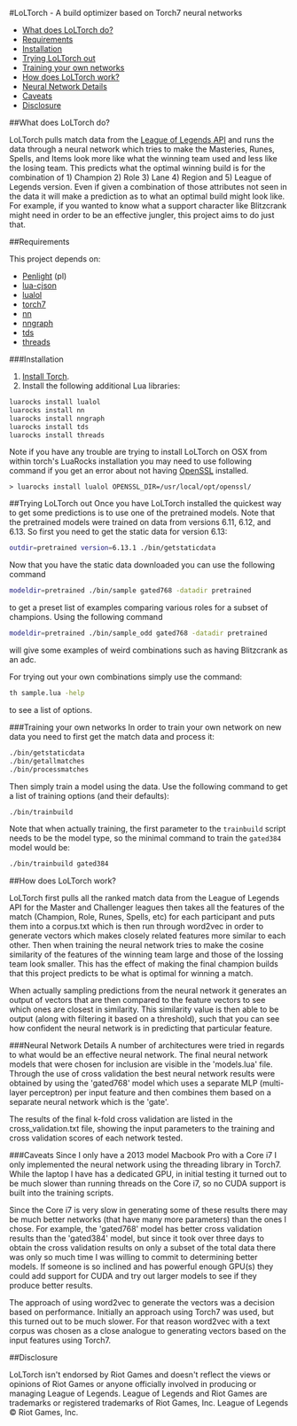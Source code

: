 #LoLTorch - A build optimizer based on Torch7 neural networks

  * [What does LoLTorch do?](#intro)
  * [Requirements](#requirements)
  * [Installation](#install)
  * [Trying LoLTorch out](#try)
  * [Training your own networks](#train)
  * [How does LoLTorch work?](#approach)
  * [Neural Network Details](#details)
  * [Caveats](#caveats)
  * [Disclosure](#disclosure)

<a name="intro"/>
##What does LoLTorch do?

LoLTorch pulls match data from the [League of Legends
API](http://developer.leagueoflegends.com) and runs the data through a neural
network which tries to make the Masteries, Runes, Spells, and Items look more
like what the winning team used and less like the losing team. This predicts
what the optimal winning build is for the combination of 1) Champion 2) Role 3)
Lane 4) Region and 5) League of Legends version. Even if given a combination of
those attributes not seen in the data it will make a prediction as to what an
optimal build might look like. For example, if you wanted to know what a support
character like Blitzcrank might need in order to be an effective jungler, this
project aims to do just that.

<a name="requirements"/>
##Requirements

This project depends on:
 * [Penlight](https://github.com/stevedonovan/Penlight)
(pl)
 * [lua-cjson](https://github.com/mpx/lua-cjson)
 * [lualol](https://github.com/dojoteef/lualol)
 * [torch7](http://torch.ch)
 * [nn](https://github.com/torch/nn)
 * [nngraph](https://github.com/torch/nngraph)
 * [tds](https://github.com/torch/tds)
 * [threads](https://github.com/torch/threads)

<a name="install"/>
###Installation

1. [Install Torch](http://torch.ch/docs/getting-started.html).
2. Install the following additional Lua libraries:

```bash
luarocks install lualol
luarocks install nn
luarocks install nngraph
luarocks install tds
luarocks install threads
```

Note if you have any trouble are trying to install LoLTorch on OSX from within
torch's LuaRocks installation you may need to use following command if you get
an error about not having [OpenSSL](https://www.openssl.org) installed.

    > luarocks install lualol OPENSSL_DIR=/usr/local/opt/openssl/

<a name="try"/>
##Trying LoLTorch out
Once you have LoLTorch installed the quickest way to get some predictions is to
use one of the pretrained models. Note that the pretrained models were trained
on data from versions 6.11, 6.12, and 6.13. So first you need to get the static
data for version 6.13:

```bash
outdir=pretrained version=6.13.1 ./bin/getstaticdata
```

Now that you have the static data downloaded you can use the following command

```bash
modeldir=pretrained ./bin/sample gated768 -datadir pretrained
```

to get a preset list of examples comparing various roles for a subset of
champions. Using the following command

```bash
modeldir=pretrained ./bin/sample_odd gated768 -datadir pretrained
```

will give some examples of weird combinations such as having Blitzcrank as an
adc.

For trying out your own combinations simply use the command:

```bash
th sample.lua -help
```

to see a list of options.

<a name="train"/>
###Training your own networks
In order to train your own network on new data you need to first get the match
data and process it:

```bash
./bin/getstaticdata
./bin/getallmatches
./bin/processmatches
```

Then simply train a model using the data. Use the following command to get a
list of training options (and their defaults):

```bash
./bin/trainbuild
```

Note that when actually training, the first parameter to the `trainbuild` script
needs to be the model type, so the minimal command to train the `gated384` model
would be:

```bash
./bin/trainbuild gated384
```

<a name="approach"/>
##How does LoLTorch work?

LoLTorch first pulls all the ranked match data from the League of Legends API
for the Master and Challenger leagues then takes all the features of the match
(Champion, Role, Runes, Spells, etc) for each participant and puts them into
a corpus.txt which is then run through word2vec in order to generate vectors
which makes closely related features more similar to each other. Then when
training the neural network tries to make the cosine similarity of the features
of the winning team large and those of the lossing team look smaller. This has
the effect of making the final champion builds that this project predicts to be
what is optimal for winning a match.

When actually sampling predictions from the neural network it generates an
output of vectors that are then compared to the feature vectors to see which
ones are closest in similarity. This similarity value is then able to be output
(along with filtering it based on a threshold), such that you can see how
confident the neural network is in predicting that particular feature.


<a name="details"/>
###Neural Network Details
A number of architectures were tried in regards to what would be an effective
neural network. The final neural network models that were chosen for inclusion
are visible in the 'models.lua' file. Through the use of cross validation the
best neural network results were obtained by using the 'gated768' model which
uses a separate MLP (multi-layer perceptron) per input feature and then combines
them based on a separate neural network which is the 'gate'.

The results of the final k-fold cross validation are listed in the
cross\_validation.txt file, showing the input parameters to the training and
cross validation scores of each network tested.


<a name="caveats"/>
###Caveats
Since I only have a 2013 model Macbook Pro with a Core i7 I only implemented the
neural network using the threading library in Torch7. While the laptop I have
has a dedicated GPU, in initial testing it turned out to be much slower than
running threads on the Core i7, so no CUDA support is built into the training
scripts.

Since the Core i7 is very slow in generating some of these results there may be
much better networks (that have many more parameters) than the ones I chose. For
example, the 'gated768' model has better cross validation results than the
'gated384' model, but since it took over three days to obtain the cross
validation results on only a subset of the total data there was only so much
time I was willing to commit to determining better models. If someone is so
inclined and has powerful enough GPU(s) they could add support for CUDA and try
out larger models to see if they produce better results.

The approach of using word2vec to generate the vectors was a decision based on
performance. Initially an approach using Torch7 was used, but this turned out to
be much slower. For that reason word2vec with a text corpus was chosen as a
close analogue to generating vectors based on the input features using Torch7.


<a name="disclosure"/>
##Disclosure

LoLTorch isn't endorsed by Riot Games and doesn't reflect the views or opinions
of Riot Games or anyone officially involved in producing or managing League of
Legends. League of Legends and Riot Games are trademarks or registered
trademarks of Riot Games, Inc. League of Legends © Riot Games, Inc.

